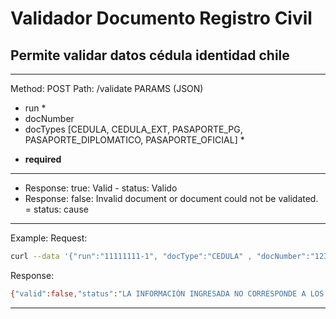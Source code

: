 
# Validador Documento Registro Civil
## Permite validar datos cédula identidad chile

-------------
Method: POST 
Path: /validate
PARAMS (JSON)

 - run  *
 - docNumber
 - docTypes [CEDULA,  CEDULA_EXT,  PASAPORTE_PG, PASAPORTE_DIPLOMATICO, PASAPORTE_OFICIAL] *

* **required**

 -------------
 
- Response: true:  Valid - status: Valido
- Response: false: Invalid document or document could not be validated. = status: cause

-------------
Example:
Request:
```sh
curl --data '{"run":"11111111-1", "docType":"CEDULA" , "docNumber":"123"}' -v -X POST -H 'Content-Type:application/json' http://localhost:8080/validate
```
Response:
```sh
{"valid":false,"status":"LA INFORMACIÓN INGRESADA NO CORRESPONDE A LOS REGISTROS, DOCUMENTO INVALIDO."}%
```
-------------
